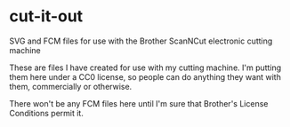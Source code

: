 cut-it-out
==========

SVG and FCM files for use with the Brother ScanNCut electronic cutting machine

These are files I have created for use with my cutting machine. I'm putting them here under a CC0 license, so people can do anything they want with them, commercially or otherwise.

There won't be any FCM files here until I'm sure that Brother's License Conditions permit it.
